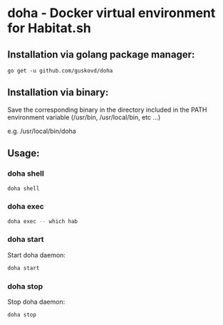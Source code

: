 # doha - Docker virtual environment for Habitat.sh

## Installation via golang package manager:

```
go get -u github.com/guskovd/doha
```

## Installation via binary:

Save the corresponding binary in the directory included in the PATH environment variable (/usr/bin, /usr/local/bin, etc ...)

e.g. /usr/local/bin/doha

## Usage:

### doha shell

```bash
doha shell
```

### doha exec

```bash
doha exec -- which hab
```

### doha start

Start doha daemon:

```bash
doha start
```

### doha stop

Stop doha daemon:

```bash
doha stop
```
